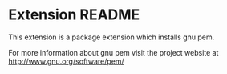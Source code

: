 # Extension README

This extension is a package extension which installs gnu pem.

For more information about gnu pem visit the project website at
http://www.gnu.org/software/pem/

